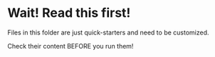# Wait! Read this first!

Files in this folder are just quick-starters and need to be customized.

Check their content BEFORE you run them!
